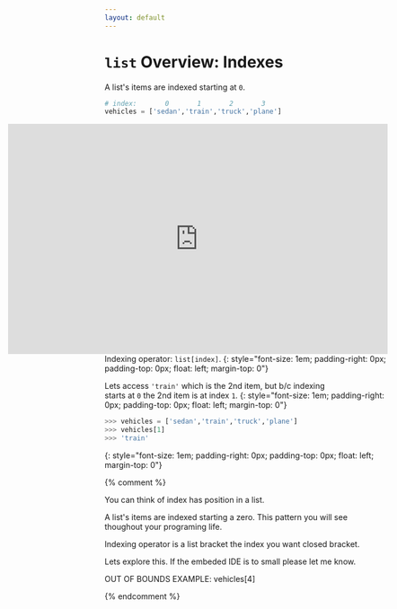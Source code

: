 ```yaml
---
layout: default
---
```

# `list` Overview: Indexes

A list's items are indexed starting at `0`.
```python
# index:       0       1       2       3
vehicles = ['sedan','train','truck','plane']
```

<iframe align="right" height="410px" width="676px" src="https://repl.it/@nickstanley574/counterlloop?lite=true" scrolling="no" frameborder="no" allowtransparency="true" allowfullscreen="true" sandbox="allow-forms allow-pointer-lock allow-popups allow-same-origin allow-scripts allow-modals"></iframe>


Indexing operator: `list[index]`.
{: style="font-size: 1em; padding-right: 0px; padding-top: 0px; float: left; margin-top: 0"}


Lets access `'train'` which is the 2nd item, but b/c indexing
<br>
starts at `0` the 2nd item is at index `1`.
{: style="font-size: 1em; padding-right: 0px; padding-top: 0px; float: left; margin-top: 0"}


```python
>>> vehicles = ['sedan','train','truck','plane']
>>> vehicles[1]
>>> 'train'
```
{: style="font-size: 1em; padding-right: 0px; padding-top: 0px; float: left; margin-top: 0"}


{% comment %}

You can think of index has position in a list.

A list's items are indexed starting a zero. This pattern you will see thoughout your programing life. 

Indexing operator is a list bracket the index you want closed bracket.

Lets explore this. If the embeded IDE is to small please let me know. 

OUT OF BOUNDS EXAMPLE: vehicles[4]


{% endcomment %}
